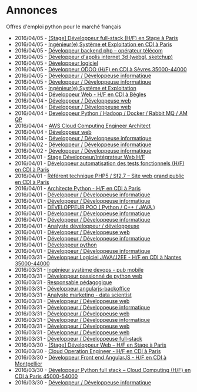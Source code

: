 # Annonces

Offres d'emploi python pour le marché français

* 2016/04/05 - [[Stage] Développeur full-stack (H/F) en Stage à Paris](http://pyjobs.fr/job/1646/stage-developpeur-full-stack-h-f-en-stage-a-paris "[Stage] Développeur full-stack (H/F) en Stage à Paris")
* 2016/04/05 - [Ingénieur(e) Système et Exploitation en CDI à Paris](http://pyjobs.fr/job/1645/ingenieur-e-systeme-et-exploitation-en-cdi-a-paris "Ingénieur(e) Système et Exploitation en CDI à Paris")
* 2016/04/05 - [Développeur backend php – opérateur télécom](http://pyjobs.fr/job/1640/developpeur-backend-php-operateur-telecom "Développeur backend php – opérateur télécom")
* 2016/04/05 - [Développeur d'applis internet 3d (webgl, sketchup)](http://pyjobs.fr/job/1641/developpeur-dapplis-internet-3d-webgl-sketchup "Développeur d'applis internet 3d (webgl, sketchup)")
* 2016/04/05 - [Développeur logiciel](http://pyjobs.fr/job/1639/developpeur-logiciel "Développeur logiciel")
* 2016/04/05 - [Développeur ODOO (H/F) en CDI à Sèvres 35000-44000](http://pyjobs.fr/job/1638/developpeur-odoo-h-f-en-cdi-a-sevres-35000-44000 "Développeur ODOO (H/F) en CDI à Sèvres 35000-44000")
* 2016/04/05 - [Développeur / Développeuse informatique](http://pyjobs.fr/job/1637/developpeur-developpeuse-informatique "Développeur / Développeuse informatique")
* 2016/04/05 - [Développeur / Développeuse informatique](http://pyjobs.fr/job/1642/developpeur-developpeuse-informatique "Développeur / Développeuse informatique")
* 2016/04/05 - [Ingénieur(e) Système et Exploitation](http://pyjobs.fr/job/1643/ingenieur-e-systeme-et-exploitation "Ingénieur(e) Système et Exploitation")
* 2016/04/04 - [Développeur Web - H/F en CDI à Bègles](http://pyjobs.fr/job/1628/developpeur-web-h-f-en-cdi-a-begles "Développeur Web - H/F en CDI à Bègles")
* 2016/04/04 - [Développeur / Développeuse web](http://pyjobs.fr/job/1644/developpeur-developpeuse-web "Développeur / Développeuse web")
* 2016/04/04 - [Développeur / Développeuse web](http://pyjobs.fr/job/1636/developpeur-developpeuse-web "Développeur / Développeuse web")
* 2016/04/04 - [Developpeur Python / Hadoop / Docker / Rabbit MQ / AM QP](http://pyjobs.fr/job/1630/developpeur-python-hadoop-docker-rabbit-mq-am-qp "Developpeur Python / Hadoop / Docker / Rabbit MQ / AM QP")
* 2016/04/04 - [AWS Cloud Computing Engineer Architect](http://pyjobs.fr/job/1629/aws-cloud-computing-engineer-architect "AWS Cloud Computing Engineer Architect")
* 2016/04/04 - [Développeur web](http://pyjobs.fr/job/1633/developpeur-web "Développeur web")
* 2016/04/04 - [Développeur / Développeuse informatique](http://pyjobs.fr/job/1635/developpeur-developpeuse-informatique "Développeur / Développeuse informatique")
* 2016/04/02 - [Développeur / Développeuse informatique](http://pyjobs.fr/job/1632/developpeur-developpeuse-informatique "Développeur / Développeuse informatique")
* 2016/04/02 - [Développeur / Développeuse informatique](http://pyjobs.fr/job/1631/developpeur-developpeuse-informatique "Développeur / Développeuse informatique")
* 2016/04/01 - [Stage Développeur/Intégrateur Web H/F](http://pyjobs.fr/job/1625/stage-developpeur-integrateur-web-h-f "Stage Développeur/Intégrateur Web H/F")
* 2016/04/01 - [Développeur automatisation des tests fonctionnels (H/F) en CDI à Paris](http://pyjobs.fr/job/1614/developpeur-automatisation-des-tests-fonctionnels-h-f-en-cdi-a-paris "Développeur automatisation des tests fonctionnels (H/F) en CDI à Paris")
* 2016/04/01 - [Référent technique PHP5 / Sf2.7 – Site web grand public en CDI à Paris](http://pyjobs.fr/job/1610/referent-technique-php5-sf2-7-site-web-grand-public-en-cdi-a-paris "Référent technique PHP5 / Sf2.7 – Site web grand public en CDI à Paris")
* 2016/04/01 - [Architecte Python - H/F en CDI à Paris](http://pyjobs.fr/job/1611/architecte-python-h-f-en-cdi-a-paris "Architecte Python - H/F en CDI à Paris")
* 2016/04/01 - [Développeur / Développeuse informatique](http://pyjobs.fr/job/1623/developpeur-developpeuse-informatique "Développeur / Développeuse informatique")
* 2016/04/01 - [Développeur / Développeuse informatique](http://pyjobs.fr/job/1620/developpeur-developpeuse-informatique "Développeur / Développeuse informatique")
* 2016/04/01 - [DÉVELOPPEUR POO ( Python / C++ / JAVA )](http://pyjobs.fr/job/1612/developpeur-poo-python-c-java "DÉVELOPPEUR POO ( Python / C++ / JAVA )")
* 2016/04/01 - [Développeur / Développeuse informatique](http://pyjobs.fr/job/1626/developpeur-developpeuse-informatique "Développeur / Développeuse informatique")
* 2016/04/01 - [Développeur / Développeuse informatique](http://pyjobs.fr/job/1621/developpeur-developpeuse-informatique "Développeur / Développeuse informatique")
* 2016/04/01 - [Analyste développeur / développeuse](http://pyjobs.fr/job/1634/analyste-developpeur-developpeuse "Analyste développeur / développeuse")
* 2016/04/01 - [Développeur / Développeuse web](http://pyjobs.fr/job/1627/developpeur-developpeuse-web "Développeur / Développeuse web")
* 2016/04/01 - [Développeur / Développeuse informatique](http://pyjobs.fr/job/1622/developpeur-developpeuse-informatique "Développeur / Développeuse informatique")
* 2016/04/01 - [Développeur python](http://pyjobs.fr/job/1613/developpeur-python "Développeur python")
* 2016/04/01 - [Développeur / Développeuse informatique](http://pyjobs.fr/job/1619/developpeur-developpeuse-informatique "Développeur / Développeuse informatique")
* 2016/03/31 - [Développeur Logiciel JAVA/J2EE - H/F en CDI à Nantes 35000-44000](http://pyjobs.fr/job/1604/developpeur-logiciel-java-j2ee-h-f-en-cdi-a-nantes-35000-44000 "Développeur Logiciel JAVA/J2EE - H/F en CDI à Nantes 35000-44000")
* 2016/03/31 - [Ingénieur système devops - pub mobile](http://pyjobs.fr/job/1603/ingenieur-systeme-devops-pub-mobile "Ingénieur système devops - pub mobile")
* 2016/03/31 - [Développeur passionné de python web](http://pyjobs.fr/job/1600/developpeur-passionne-de-python-web "Développeur passionné de python web")
* 2016/03/31 - [Responsable pédagogique](http://pyjobs.fr/job/1602/responsable-pedagogique "Responsable pédagogique")
* 2016/03/31 - [Développeur angularjs-backoffice](http://pyjobs.fr/job/1601/developpeur-angularjs-backoffice "Développeur angularjs-backoffice")
* 2016/03/31 - [Analyste marketing - data scientist](http://pyjobs.fr/job/1597/analyste-marketing-data-scientist "Analyste marketing - data scientist")
* 2016/03/31 - [Développeur / Développeuse web](http://pyjobs.fr/job/1609/developpeur-developpeuse-web "Développeur / Développeuse web")
* 2016/03/31 - [Développeur / Développeuse informatique](http://pyjobs.fr/job/1624/developpeur-developpeuse-informatique "Développeur / Développeuse informatique")
* 2016/03/31 - [Développeur / Développeuse web](http://pyjobs.fr/job/1617/developpeur-developpeuse-web "Développeur / Développeuse web")
* 2016/03/31 - [Développeur / Développeuse informatique](http://pyjobs.fr/job/1607/developpeur-developpeuse-informatique "Développeur / Développeuse informatique")
* 2016/03/31 - [Développeur / Développeuse web](http://pyjobs.fr/job/1618/developpeur-developpeuse-web "Développeur / Développeuse web")
* 2016/03/31 - [Développeur / Développeuse web](http://pyjobs.fr/job/1608/developpeur-developpeuse-web "Développeur / Développeuse web")
* 2016/03/31 - [Développeur / Développeuse full-stack](http://pyjobs.fr/job/1606/developpeur-developpeuse-full-stack "Développeur / Développeuse full-stack")
* 2016/03/30 - [[Stage] Développeur Web – H/F en Stage à Paris](http://pyjobs.fr/job/1590/stage-developpeur-web-h-f-en-stage-a-paris "[Stage] Développeur Web – H/F en Stage à Paris")
* 2016/03/30 - [Cloud Operation Engineer - H/F en CDI à Paris](http://pyjobs.fr/job/1589/cloud-operation-engineer-h-f-en-cdi-a-paris "Cloud Operation Engineer - H/F en CDI à Paris")
* 2016/03/30 - [Développeur Front end AngularJS - H/F en CDI à Montpellier](http://pyjobs.fr/job/1585/developpeur-front-end-angularjs-h-f-en-cdi-a-montpellier "Développeur Front end AngularJS - H/F en CDI à Montpellier")
* 2016/03/30 - [Développeur Python full stack – Cloud Computing (H/F) en CDI à Paris 45000-54000](http://pyjobs.fr/job/1584/developpeur-python-full-stack-cloud-computing-h-f-en-cdi-a-paris-45000-54000 "Développeur Python full stack – Cloud Computing (H/F) en CDI à Paris 45000-54000")
* 2016/03/30 - [Développeur / Développeuse informatique](http://pyjobs.fr/job/1599/developpeur-developpeuse-informatique "Développeur / Développeuse informatique")

